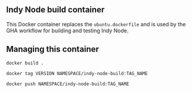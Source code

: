 ## Indy Node build container

This Docker container replaces the `ubuntu.dockerfile` and is used by the GHA workflow for building and testing Indy Node.


## Managing this container

```
docker build .
```

```
docker tag VERSION NAMESPACE/indy-node-build:TAG_NAME
```

```
docker push NAMESPACE/indy-node-build:TAG_NAME